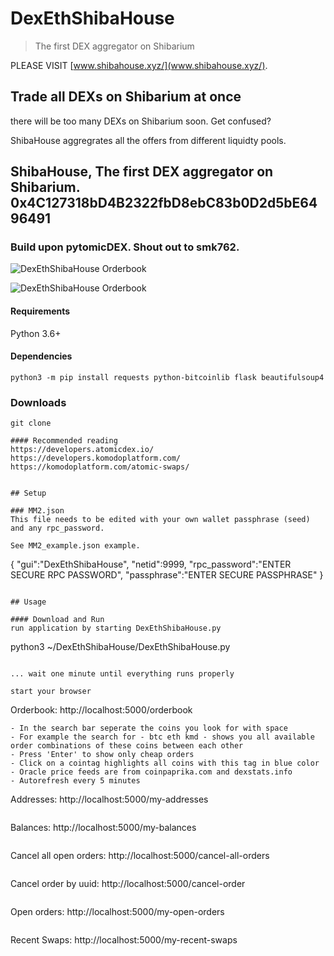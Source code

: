 # DexEthShibaHouse
> The first DEX aggregator on Shibarium

PLEASE VISIT [www.shibahouse.xyz/](www.shibahouse.xyz/).


## Trade all DEXs on Shibarium at once

there will be too many DEXs on Shibarium soon. Get confused?

ShibaHouse aggregrates all the offers from different liquidty pools.

## ShibaHouse, The first DEX aggregator on Shibarium. 0x4C127318bD4B2322fbD8ebC83b0D2d5bE6496491


### Build upon pytomicDEX. Shout out to smk762.

![DexEthShibaHouse Orderbook](https://i.imgur.com/5mWekYz.png)

![DexEthShibaHouse Orderbook](https://i.imgur.com/sKPGlqJ.png)

#### Requirements
Python 3.6+

#### Dependencies
```
python3 -m pip install requests python-bitcoinlib flask beautifulsoup4
```

### Downloads
```
git clone

#### Recommended reading
https://developers.atomicdex.io/
https://developers.komodoplatform.com/
https://komodoplatform.com/atomic-swaps/


## Setup

### MM2.json
This file needs to be edited with your own wallet passphrase (seed) and any rpc_password.

See MM2_example.json example.
```
{
"gui":"DexEthShibaHouse",
"netid":9999,
"rpc_password":"ENTER SECURE RPC PASSWORD",
"passphrase":"ENTER SECURE PASSPHRASE"
}
```

## Usage

#### Download and Run
run application by starting DexEthShibaHouse.py
```
python3 ~/DexEthShibaHouse/DexEthShibaHouse.py
```

... wait one minute until everything runs properly

start your browser
```
Orderbook:
http://localhost:5000/orderbook
```
- In the search bar seperate the coins you look for with space
- For example the search for - btc eth kmd - shows you all available order combinations of these coins between each other
- Press 'Enter' to show only cheap orders
- Click on a cointag highlights all coins with this tag in blue color
- Oracle price feeds are from coinpaprika.com and dexstats.info
- Autorefresh every 5 minutes
```
Addresses:
http://localhost:5000/my-addresses
```
```
Balances:
http://localhost:5000/my-balances
```
```
Cancel all open orders:
http://localhost:5000/cancel-all-orders
```
```
Cancel order by uuid:
http://localhost:5000/cancel-order
```
```
Open orders:
http://localhost:5000/my-open-orders
```
```
Recent Swaps:
http://localhost:5000/my-recent-swaps
```
